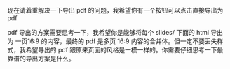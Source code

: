 现在请着重解决一下导出 pdf 的问题，我希望你有一个按钮可以点击直接导出为 pdf

pdf 导出的方案需要思考一下，我希望你是能够将每个 slides/ 下面的 html 导出为 一页16:9 的内容，最终的 pdf 是多页 16:9 内容的合并体。但一定不要丢失样式，我希望导出的 pdf 跟原来页面的风格是一模一样的。你需要仔细思考一下最靠谱的导出方案是什么。